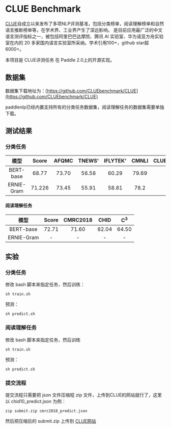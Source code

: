 # CLUE Benchmark

[CLUE](https://www.cluebenchmarks.com/)自成立以来发布了多项NLP评测基准，包括分类榜单，阅读理解榜单和自然语言推断榜单等，在学术界、工业界产生了深远影响。
是目前应用最广泛的中文语言测评指标之一，被包括阿里巴巴达摩院、腾讯 AI 实验室、华为诺亚方舟实验室在内的 20 多家国内语言实验室所采纳。学术引用100+，github star超6000+。

本项目是 CLUE评测任务 在 Paddle 2.0上的开源实现。

## 数据集

数据集下载地址为：[https://github.com/CLUEbenchmark/CLUE](https://github.com/CLUEbenchmark/CLUE)

paddlenlp已经内置支持所有的分类任务数据集，阅读理解任务的数据集需要单独下载。

## 测试结果

### 分类任务

| 模型   | Score  | AFQMC  | TNEWS'  | IFLYTEK'   | CMNLI   | CLUEWSC2020 | CSL  |
| :----:| :----: | :----: |:----: |:----: |:----: |:----: |:----: |
| BERT-base     | 68.77 |  73.70 | 56.58  | 60.29 | 79.69 |  62.0 | 80.36 |
| ERNIE-Gram     | 71.226|  73.45| 55.91  | 58.81 | 78.2 |  76.21 | 83.03 |

#### 阅读理解任务

| 模型 | Score  | CMRC2018 | CHID | C<sup>3</sup> |
| :----:| :----:  | :----: |:----: |:----: |
| BERT-base | 72.71 | 71.60 | 82.04 | 64.50 |
| ERNIE-Gram	| - | - | - | - |

## 实验

### 分类任务

修改 bash 脚本来指定任务，然后训练：

```
sh train.sh
```

预测：

```
sh predict.sh
```

### 阅读理解任务

修改 bash 脚本来指定任务，然后训练

```
sh train.sh
```

预测：

```
sh predict.sh
```

### 提交流程

提交流程只需要把 json 文件压缩程 zip 文件，上传到CLUE的网站就行了，这里以 chid10_predict.json 为例：

```
zip submit.zip cmrc2018_predict.json
```
然后把压缩后的 submit.zip 上传到 [CLUE网站](https://www.cluebenchmarks.com/index.html)
